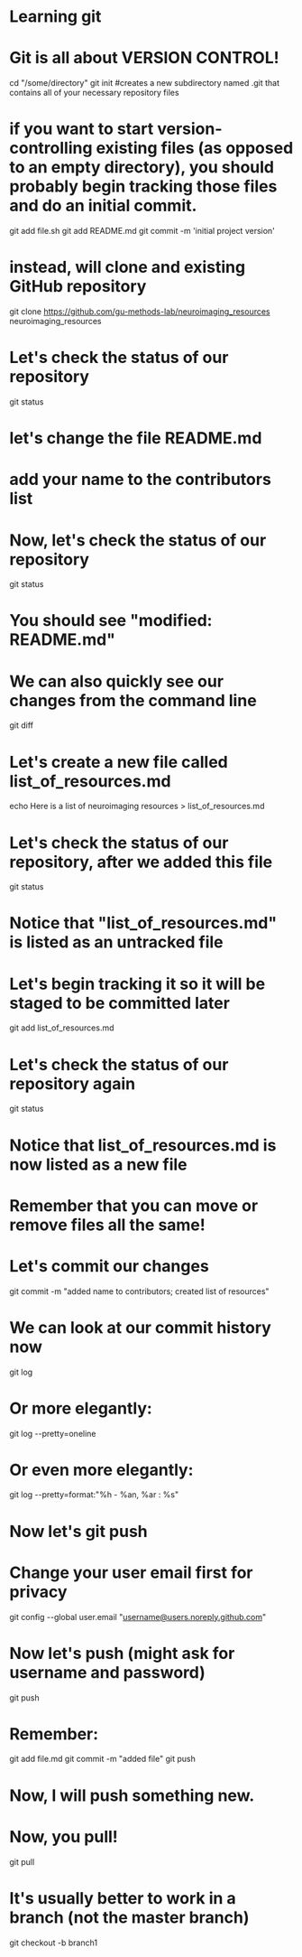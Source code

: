 # Learning git
# Git is all about VERSION CONTROL!

cd "/some/directory"
git init #creates a new subdirectory named .git that contains all of your necessary repository files

######
# if you want to start version-controlling existing files (as opposed to an empty directory), you should probably begin tracking those files and do an initial commit.
git add file.sh
git add README.md
git commit -m 'initial project version'
######

# instead, will clone and existing GitHub repository
git clone https://github.com/gu-methods-lab/neuroimaging_resources neuroimaging_resources

# Let's check the status of our repository
git status

# let's change the file README.md
# add your name to the contributors list
# Now, let's check the status of our repository
git status

# You should see "modified:		README.md"
# We can also quickly see our changes from the command line
git diff

# Let's create a new file called list_of_resources.md
echo Here is a list of neuroimaging resources > list_of_resources.md

# Let's check the status of our repository, after we added this file
git status

# Notice that "list_of_resources.md" is listed as an untracked file
# Let's begin tracking it so it will be staged to be committed later
git add list_of_resources.md

# Let's check the status of our repository again
git status

# Notice that list_of_resources.md is now listed as a new file
# Remember that you can move or remove files all the same!

# Let's commit our changes
git commit -m "added name to contributors; created list of resources"

# We can look at our commit history now
git log

# Or more elegantly:
git log --pretty=oneline

# Or even more elegantly:
git log --pretty=format:"%h - %an, %ar : %s"

# Now let's git push
# Change your user email first for privacy
git config --global user.email "username@users.noreply.github.com"

# Now let's push (might ask for username and password)
git push

# Remember:
git add file.md
git commit -m "added file"
git push

# Now, I will push something new. 
# Now, you pull!
git pull

# It's usually better to work in a branch (not the master branch)
git checkout -b branch1